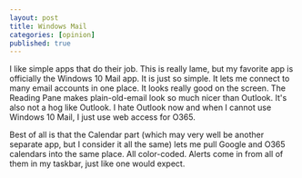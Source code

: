 ```yaml
---
layout: post
title: Windows Mail
categories: [opinion]
published: true
---
```

I like simple apps that do their job. This is really lame, but my favorite app is officially the Windows 10 Mail app. It is just so simple. It lets me connect to many email accounts in one place. It looks really good on the screen. The Reading Pane makes plain-old-email look so much nicer than Outlook. It's also not a hog like Outlook. I hate Outlook now and when I cannot use Windows 10 Mail, I just use web access for O365.

Best of all is that the Calendar part (which may very well be another separate app, but I consider it all the same) lets me pull Google and O365 calendars into the same place. All color-coded. Alerts come in from all of them in my taskbar, just like one would expect.
